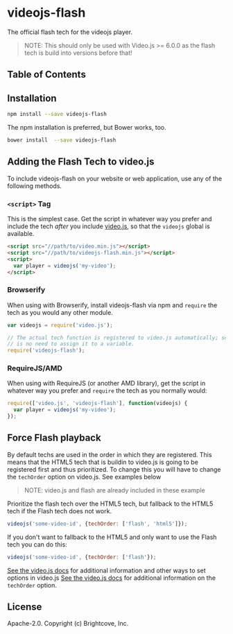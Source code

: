# videojs-flash

The official flash tech for the videojs player.

> NOTE: This should only be used with Video.js >= 6.0.0 as the flash tech is build into versions before that!

## Table of Contents

<!-- START doctoc -->
<!-- END doctoc -->
## Installation

```sh
npm install --save videojs-flash
```

The npm installation is preferred, but Bower works, too.

```sh
bower install  --save videojs-flash
```

## Adding the Flash Tech to video.js

To include videojs-flash on your website or web application, use any of the following methods.

### `<script>` Tag

This is the simplest case. Get the script in whatever way you prefer and include the tech _after_ you include [video.js][videojs], so that the `videojs` global is available.

```html
<script src="//path/to/video.min.js"></script>
<script src="//path/to/videojs-flash.min.js"></script>
<script>
  var player = videojs('my-video');
</script>
```

### Browserify

When using with Browserify, install videojs-flash via npm and `require` the tech as you would any other module.

```js
var videojs = require('video.js');

// The actual tech function is registered to video.js automatically; so, there
// is no need to assign it to a variable.
require('videojs-flash');
```

### RequireJS/AMD

When using with RequireJS (or another AMD library), get the script in whatever way you prefer and `require` the tech as you normally would:

```js
require(['video.js', 'videojs-flash'], function(videojs) {
  var player = videojs('my-video');
});
```

## Force Flash playback

By default techs are used in the order in which they are registered. This means that the HTML5 tech that is buildin to video.js is going to be registered first and thus prioritized. To change this you will have to change the `techOrder` option on video.js. See examples below

> NOTE: video.js and flash are already included in these example

Prioritize the flash tech over the HTML5 tech, but fallback to the HTML5 tech if the Flash tech does not work.
```js
videojs('some-video-id', {techOrder: ['flash', 'html5']});
```

If you don't want to fallback to the HTML5 and only want to use the Flash tech you can do this:
```js
videojs('some-video-id', {techOrder: ['flash'});
```

[See the video.js docs](https://github.com/videojs/video.js/blob/master/docs/guides/setup.md#options) for additional information and other ways to set options in video.js
[See the video.js docs](https://github.com/videojs/video.js/blob/master/docs/guides/options.md#techorder) for additional information on the `techOrder` option.

## License

Apache-2.0. Copyright (c) Brightcove, Inc.


[videojs]: http://videojs.com/
